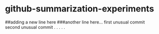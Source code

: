 # github-summarization-experiments
##adding a new line here
###another line here...
first unusual commit
second unusual commit
.
.
.
.
.
